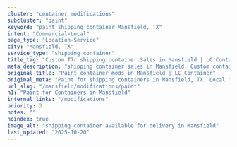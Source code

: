 ```yaml
---
cluster: "container modifications"
subcluster: "paint"
keyword: "paint shipping container Mansfield, TX"
intent: "Commercial-Local"
page_type: "Location-Service"
city: "Mansfield, TX"
service_type: "shipping container"
title_tag: "Custom T7r shipping container Sales in Mansfield | LC Container"
meta_description: "shipping container sales in Mansfield. Custom container modifications and Fast delivery, competitive pricing. Serving modifications area. Quote ID: I66. Call (214) 524-4168 for your free quote today."
original_title: "Paint container mods in Mansfield | LC Container"
original_meta: "Paint for shipping containers in Mansfield, TX. Local fabrication & pro install. LC Container — Since 2003. Get a quote."
url_slug: "/mansfield/modifications/paint"
h1: "Paint for Containers in Mansfield"
internal_links: "/modifications"
priority: 3
notes: ""
noindex: true
image_alt: "shipping container available for delivery in Mansfield"
last_updated: "2025-10-20"
---
```


<!-- TODO: Add unique city/inventory copy, images, and internal links here. -->
